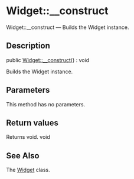Widget::__construct
================

Widget::__construct — Builds the Widget instance.

Description
---------------


public [Widget::__construct](https://github.com/lingtalfi/DocTools/blob/master/doc/api/DocTools/Widget/Widget/__construct.md)() : void




Builds the Widget instance.




Parameters
--------------

This method has no parameters.


Return values
----------------

Returns void.
void








See Also
-----------

The [Widget](https://github.com/lingtalfi/DocTools/blob/master/doc/api/DocTools/Widget/Widget.md) class.

